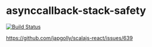 # asynccallback-stack-safety
[![Build Status](https://travis-ci.com/fthomas/asynccallback-stack-safety.svg?branch=master)](https://travis-ci.com/fthomas/asynccallback-stack-safety)

https://github.com/japgolly/scalajs-react/issues/639
